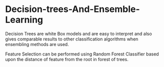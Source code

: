 # Decision-trees-And-Ensemble-Learning


Decision Trees are white Box models and are easy to interpret and also gives comparable results to other classification algorithms when ensembling methods are used.

Feature Selection can be performed using Random Forest Classifier based upon the distance of feature from the root in forest of trees.

